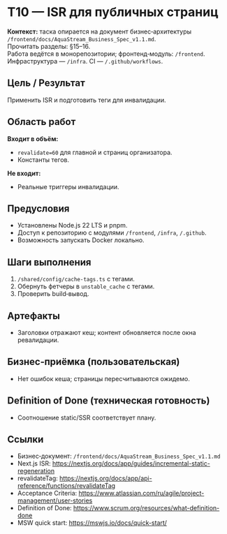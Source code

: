 # T10 — ISR для публичных страниц

**Контекст:** таска опирается на документ бизнес‑архитектуры `/frontend/docs/AquaStream_Business_Spec_v1.1.md`.  
Прочитать разделы: §15–16.  
Работа ведётся в монорепозитории; фронтенд‑модуль: `/frontend`. Инфраструктура — `/infra`. CI — `/.github/workflows`.

## Цель / Результат
Применить ISR и подготовить теги для инвалидации.

## Область работ
**Входит в объём:**
- `revalidate=60` для главной и страниц организатора.
- Константы тегов.

**Не входит:**
- Реальные триггеры инвалидации.

## Предусловия
- Установлены Node.js 22 LTS и pnpm.
- Доступ к репозиторию с модулями `/frontend`, `/infra`, `/.github`.
- Возможность запускать Docker локально.

## Шаги выполнения
1. `/shared/config/cache-tags.ts` с тегами.
2. Обернуть фетчеры в `unstable_cache` с тегами.
3. Проверить build‑вывод.

## Артефакты
- Заголовки отражают кеш; контент обновляется после окна ревалидации.

## Бизнес‑приёмка (пользовательская)
- Нет ошибок кеша; страницы пересчитываются ожидемо.

## Definition of Done (техническая готовность)
- Соотношение static/SSR соответствует плану.

## Ссылки
- Бизнес‑документ: `/frontend/docs/AquaStream_Business_Spec_v1.1.md`
- Next.js ISR: https://nextjs.org/docs/app/guides/incremental-static-regeneration
- revalidateTag: https://nextjs.org/docs/app/api-reference/functions/revalidateTag
- Acceptance Criteria: https://www.atlassian.com/ru/agile/project-management/user-stories
- Definition of Done: https://www.scrum.org/resources/what-definition-done
- MSW quick start: https://mswjs.io/docs/quick-start/